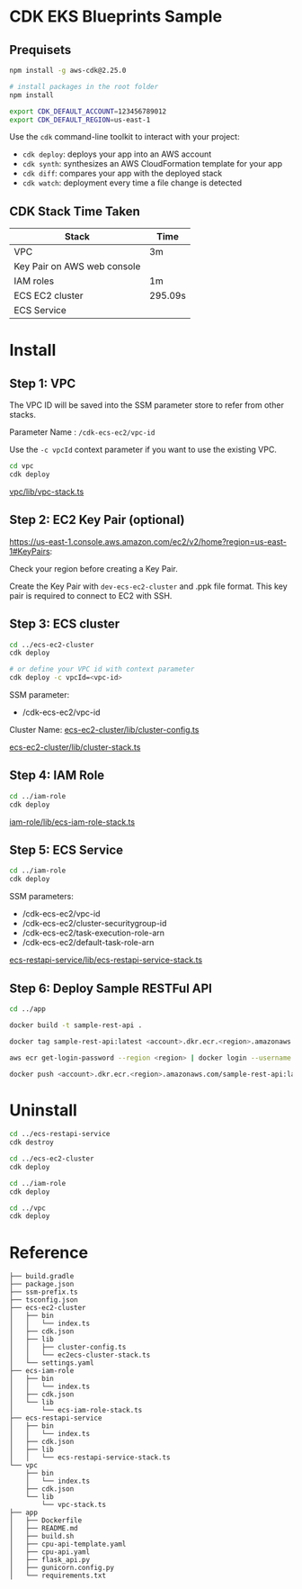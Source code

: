 # CDK EKS Blueprints Sample

## Prequisets

```bash
npm install -g aws-cdk@2.25.0

# install packages in the root folder
npm install

export CDK_DEFAULT_ACCOUNT=123456789012
export CDK_DEFAULT_REGION=us-east-1
```

Use the `cdk` command-line toolkit to interact with your project:

 * `cdk deploy`: deploys your app into an AWS account
 * `cdk synth`: synthesizes an AWS CloudFormation template for your app
 * `cdk diff`: compares your app with the deployed stack
 * `cdk watch`: deployment every time a file change is detected

## CDK Stack Time Taken

| Stack                         | Time    |
|-------------------------------|---------|
| VPC                           | 3m      |
| Key Pair on AWS web console   |         |
| IAM roles                     | 1m      |
| ECS EC2 cluster               | 295.09s   |
| ECS Service                   |      |

# Install

## Step 1: VPC

The VPC ID will be saved into the SSM parameter store to refer from other stacks.

Parameter Name : `/cdk-ecs-ec2/vpc-id`

Use the `-c vpcId` context parameter if you want to use the existing VPC.

```bash
cd vpc
cdk deploy
```

[vpc/lib/vpc-stack.ts](./vpc/lib/vpc-stack.ts)

## Step 2: EC2 Key Pair (optional)

https://us-east-1.console.aws.amazon.com/ec2/v2/home?region=us-east-1#KeyPairs:

Check your region before creating a Key Pair.

Create the Key Pair with `dev-ecs-ec2-cluster` and .ppk file format.
This key pair is required to connect to EC2 with SSH.

## Step 3: ECS cluster

```bash
cd ../ecs-ec2-cluster
cdk deploy 

# or define your VPC id with context parameter
cdk deploy -c vpcId=<vpc-id>
```

SSM parameter:

* /cdk-ecs-ec2/vpc-id

Cluster Name: [ecs-ec2-cluster/lib/cluster-config.ts](./ecs-ec2-cluster/lib/cluster-config.ts)

[ecs-ec2-cluster/lib/cluster-stack.ts](./ecs-ec2-cluster/lib/cluster-stack.ts)

## Step 4: IAM Role

```bash
cd ../iam-role
cdk deploy 
```

[iam-role/lib/ecs-iam-role-stack.ts](./iam-role/lib/ecs-iam-role-stack.ts)

## Step 5: ECS Service

```bash
cd ../iam-role
cdk deploy 
```

SSM parameters:

* /cdk-ecs-ec2/vpc-id
* /cdk-ecs-ec2/cluster-securitygroup-id
* /cdk-ecs-ec2/task-execution-role-arn
* /cdk-ecs-ec2/default-task-role-arn

[ecs-restapi-service/lib/ecs-restapi-service-stack.ts](./ecs-restapi-service/lib/ecs-restapi-service-stack.ts)

## Step 6: Deploy Sample RESTFul API

```bash
cd ../app

docker build -t sample-rest-api .

docker tag sample-rest-api:latest <account>.dkr.ecr.<region>.amazonaws.com/sample-rest-api:latest

aws ecr get-login-password --region <region> | docker login --username AWS --password-stdin <account>.dkr.ecr.<region>.amazonaws.com

docker push <account>.dkr.ecr.<region>.amazonaws.com/sample-rest-api:latest

```

# Uninstall

```bash
cd ../ecs-restapi-service
cdk destroy

cd ../ecs-ec2-cluster
cdk deploy

cd ../iam-role
cdk deploy

cd ../vpc
cdk deploy
```

# Reference

```
├── build.gradle
├── package.json
├── ssm-prefix.ts
├── tsconfig.json
├── ecs-ec2-cluster
│   ├── bin
│   │   └── index.ts
│   ├── cdk.json
│   ├── lib
│   │   ├── cluster-config.ts
│   │   └── ec2ecs-cluster-stack.ts
│   └── settings.yaml
├── ecs-iam-role
│   ├── bin
│   │   └── index.ts
│   ├── cdk.json
│   └── lib
│       └── ecs-iam-role-stack.ts
├── ecs-restapi-service
│   ├── bin
│   │   └── index.ts
│   ├── cdk.json
│   ├── lib
│   │   └── ecs-restapi-service-stack.ts
└── vpc
    ├── bin
    │   └── index.ts
    ├── cdk.json
    └── lib
        └── vpc-stack.ts
├── app
│   ├── Dockerfile
│   ├── README.md
│   ├── build.sh
│   ├── cpu-api-template.yaml
│   ├── cpu-api.yaml
│   ├── flask_api.py
│   ├── gunicorn.config.py
│   └── requirements.txt
```